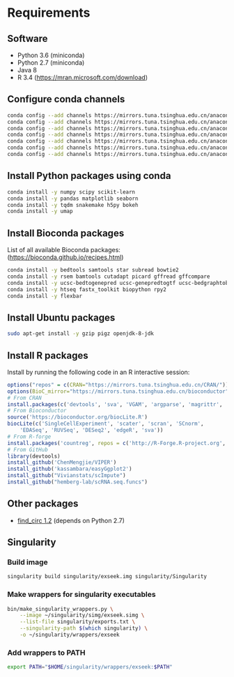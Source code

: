 # Requirements

## Software

* Python 3.6 (miniconda)
* Python 2.7 (miniconda)
* Java 8
* R 3.4 (https://mran.microsoft.com/download)

## Configure conda channels
```bash
conda config --add channels https://mirrors.tuna.tsinghua.edu.cn/anaconda/pkgs/free/
conda config --add channels https://mirrors.tuna.tsinghua.edu.cn/anaconda/pkgs/main/
conda config --add channels https://mirrors.tuna.tsinghua.edu.cn/anaconda/pkgs/r/
conda config --add channels https://mirrors.tuna.tsinghua.edu.cn/anaconda/pkgs/mro/
conda config --add channels https://mirrors.tuna.tsinghua.edu.cn/anaconda/pkgs/pro/
conda config --add channels https://mirrors.tuna.tsinghua.edu.cn/anaconda/cloud/conda-forge/
conda config --add channels https://mirrors.tuna.tsinghua.edu.cn/anaconda/cloud/bioconda/
```

## Install Python packages using conda
```bash
conda install -y numpy scipy scikit-learn 
conda install -y pandas matplotlib seaborn
conda install -y tqdm snakemake h5py bokeh
conda install -y umap
```

## Install Bioconda packages

List of all available Bioconda packages: (https://bioconda.github.io/recipes.html)

```bash
conda install -y bedtools samtools star subread bowtie2
conda install -y rsem bamtools cutadapt picard gffread gffcompare
conda install -y ucsc-bedtogenepred ucsc-genepredtogtf ucsc-bedgraphtobigwig ucsc-bigwigtobedgraph
conda install -y htseq fastx_toolkit biopython rpy2
conda install -y flexbar
```

## Install Ubuntu packages

```bash
sudo apt-get install -y gzip pigz openjdk-8-jdk
```

## Install R packages

Install by running the following code in an R interactive session:
```R
options("repos" = c(CRAN="https://mirrors.tuna.tsinghua.edu.cn/CRAN/"))
options(BioC_mirror="https://mirrors.tuna.tsinghua.edu.cn/bioconductor")
# From CRAN
install.packages(c('devtools', 'sva', 'VGAM', 'argparse', 'magrittr', 'readr', 'mvoutlier', 'ggpubr'))
# From Bioconductor
source('https://bioconductor.org/biocLite.R')
biocLite(c('SingleCellExperiment', 'scater', 'scran', 'SCnorm',
    'EDASeq', 'RUVSeq', 'DESeq2', 'edgeR', 'sva'))
# From R-forge
install.packages('countreg', repos = c('http://R-Forge.R-project.org', 'https://mirrors.tuna.tsinghua.edu.cn/CRAN/'), dep = TRUE)
# From GitHub
library(devtools)
install_github('ChenMengjie/VIPER')
install_github('kassambara/easyGgplot2')
install_github("Vivianstats/scImpute")
install_github("hemberg-lab/scRNA.seq.funcs")
```

## Other packages
* [find_circ 1.2](https://github.com/marvin-jens/find_circ) (depends on Python 2.7)

## Singularity

### Build image

```bash
singularity build singularity/exseek.img singularity/Singularity
```

### Make wrappers for singularity executables
```bash
bin/make_singularity_wrappers.py \
    --image ~/singularity/simg/exseek.simg \
    --list-file singularity/exports.txt \
    --singularity-path $(which singularity) \
    -o ~/singularity/wrappers/exseek
```

### Add wrappers to PATH
```bash
export PATH="$HOME/singularity/wrappers/exseek:$PATH"
```
